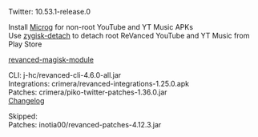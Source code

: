 Twitter: 10.53.1-release.0  

Install [Microg](https://github.com/ReVanced/GmsCore/releases) for non-root YouTube and YT Music APKs  
Use [zygisk-detach](https://github.com/j-hc/zygisk-detach) to detach root ReVanced YouTube and YT Music from Play Store  

[revanced-magisk-module](https://github.com/j-hc/revanced-magisk-module)
  
CLI: j-hc/revanced-cli-4.6.0-all.jar  
Integrations: crimera/revanced-integrations-1.25.0.apk  
Patches: crimera/piko-twitter-patches-1.36.0.jar  
[Changelog](https://github.com/crimera/piko/releases/tag/v1.36.0)  

Skipped:  
Patches: inotia00/revanced-patches-4.12.3.jar    

